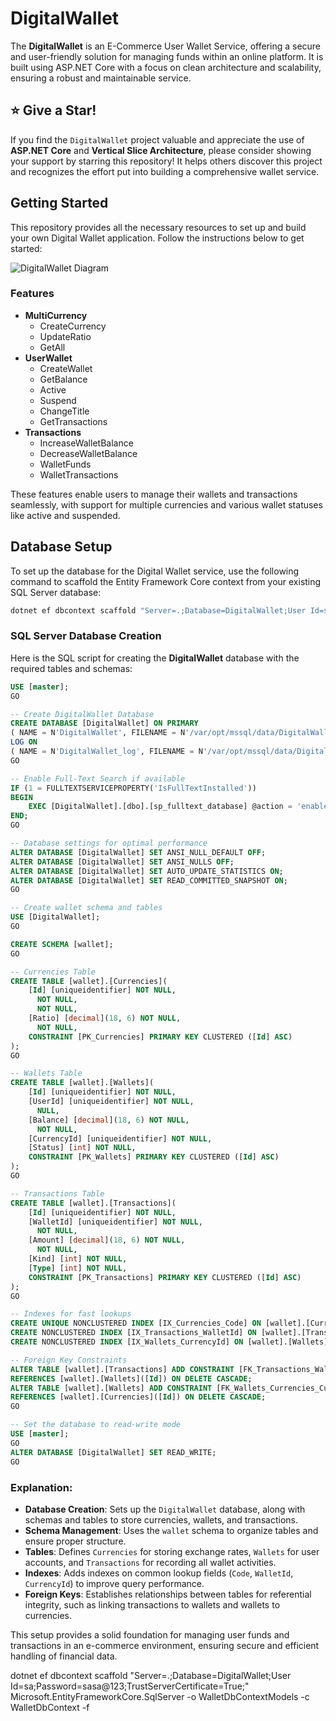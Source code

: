 # DigitalWallet
The **DigitalWallet** is an E-Commerce User Wallet Service, offering a secure and user-friendly solution for managing funds within an online platform. It is built using ASP.NET Core with a focus on clean architecture and scalability, ensuring a robust and maintainable service.

## ⭐ Give a Star!
If you find the `DigitalWallet` project valuable and appreciate the use of **ASP.NET Core** and **Vertical Slice Architecture**, please consider showing your support by starring this repository! It helps others discover this project and recognizes the effort put into building a comprehensive wallet service.

## Getting Started

This repository provides all the necessary resources to set up and build your own Digital Wallet application. Follow the instructions below to get started:

![DigitalWallet Diagram](https://github.com/thisisnabi/DigitalWallet/assets/3371886/6cc50499-5130-4ec6-b976-8424a4ca5e04)

### Features
- **MultiCurrency**
  - CreateCurrency
  - UpdateRatio
  - GetAll
- **UserWallet**
  - CreateWallet
  - GetBalance
  - Active
  - Suspend
  - ChangeTitle
  - GetTransactions
- **Transactions**
  - IncreaseWalletBalance
  - DecreaseWalletBalance
  - WalletFunds
  - WalletTransactions

These features enable users to manage their wallets and transactions seamlessly, with support for multiple currencies and various wallet statuses like active and suspended.

## Database Setup

To set up the database for the Digital Wallet service, use the following command to scaffold the Entity Framework Core context from your existing SQL Server database:

```bash
dotnet ef dbcontext scaffold "Server=.;Database=DigitalWallet;User Id=sa;Password=sasa@123;TrustServerCertificate=True;" Microsoft.EntityFrameworkCore.SqlServer -o WalletDbContextModels -c WalletDbContext -f
```

### SQL Server Database Creation
Here is the SQL script for creating the **DigitalWallet** database with the required tables and schemas:

```sql
USE [master];
GO

-- Create DigitalWallet Database
CREATE DATABASE [DigitalWallet] ON PRIMARY 
( NAME = N'DigitalWallet', FILENAME = N'/var/opt/mssql/data/DigitalWallet.mdf', SIZE = 8192KB, MAXSIZE = UNLIMITED, FILEGROWTH = 65536KB )
LOG ON 
( NAME = N'DigitalWallet_log', FILENAME = N'/var/opt/mssql/data/DigitalWallet_log.ldf', SIZE = 8192KB, MAXSIZE = 2048GB, FILEGROWTH = 65536KB );
GO

-- Enable Full-Text Search if available
IF (1 = FULLTEXTSERVICEPROPERTY('IsFullTextInstalled'))
BEGIN
    EXEC [DigitalWallet].[dbo].[sp_fulltext_database] @action = 'enable';
END;
GO

-- Database settings for optimal performance
ALTER DATABASE [DigitalWallet] SET ANSI_NULL_DEFAULT OFF;
ALTER DATABASE [DigitalWallet] SET ANSI_NULLS OFF;
ALTER DATABASE [DigitalWallet] SET AUTO_UPDATE_STATISTICS ON;
ALTER DATABASE [DigitalWallet] SET READ_COMMITTED_SNAPSHOT ON;
GO

-- Create wallet schema and tables
USE [DigitalWallet];
GO

CREATE SCHEMA [wallet];
GO

-- Currencies Table
CREATE TABLE [wallet].[Currencies](
    [Id] [uniqueidentifier] NOT NULL,
      NOT NULL,
      NOT NULL,
    [Ratio] [decimal](18, 6) NOT NULL,
      NOT NULL,
    CONSTRAINT [PK_Currencies] PRIMARY KEY CLUSTERED ([Id] ASC)
);
GO

-- Wallets Table
CREATE TABLE [wallet].[Wallets](
    [Id] [uniqueidentifier] NOT NULL,
    [UserId] [uniqueidentifier] NOT NULL,
      NULL,
    [Balance] [decimal](18, 6) NOT NULL,
      NOT NULL,
    [CurrencyId] [uniqueidentifier] NOT NULL,
    [Status] [int] NOT NULL,
    CONSTRAINT [PK_Wallets] PRIMARY KEY CLUSTERED ([Id] ASC)
);
GO

-- Transactions Table
CREATE TABLE [wallet].[Transactions](
    [Id] [uniqueidentifier] NOT NULL,
    [WalletId] [uniqueidentifier] NOT NULL,
      NOT NULL,
    [Amount] [decimal](18, 6) NOT NULL,
      NOT NULL,
    [Kind] [int] NOT NULL,
    [Type] [int] NOT NULL,
    CONSTRAINT [PK_Transactions] PRIMARY KEY CLUSTERED ([Id] ASC)
);
GO

-- Indexes for fast lookups
CREATE UNIQUE NONCLUSTERED INDEX [IX_Currencies_Code] ON [wallet].[Currencies]([Code] ASC);
CREATE NONCLUSTERED INDEX [IX_Transactions_WalletId] ON [wallet].[Transactions]([WalletId] ASC);
CREATE NONCLUSTERED INDEX [IX_Wallets_CurrencyId] ON [wallet].[Wallets]([CurrencyId] ASC);

-- Foreign Key Constraints
ALTER TABLE [wallet].[Transactions] ADD CONSTRAINT [FK_Transactions_Wallets_WalletId] FOREIGN KEY([WalletId])
REFERENCES [wallet].[Wallets]([Id]) ON DELETE CASCADE;
ALTER TABLE [wallet].[Wallets] ADD CONSTRAINT [FK_Wallets_Currencies_CurrencyId] FOREIGN KEY([CurrencyId])
REFERENCES [wallet].[Currencies]([Id]) ON DELETE CASCADE;
GO

-- Set the database to read-write mode
USE [master];
GO
ALTER DATABASE [DigitalWallet] SET READ_WRITE;
GO
```

### Explanation:
- **Database Creation**: Sets up the `DigitalWallet` database, along with schemas and tables to store currencies, wallets, and transactions.
- **Schema Management**: Uses the `wallet` schema to organize tables and ensure proper structure.
- **Tables**: Defines `Currencies` for storing exchange rates, `Wallets` for user accounts, and `Transactions` for recording all wallet activities.
- **Indexes**: Adds indexes on common lookup fields (`Code`, `WalletId`, `CurrencyId`) to improve query performance.
- **Foreign Keys**: Establishes relationships between tables for referential integrity, such as linking transactions to wallets and wallets to currencies.

This setup provides a solid foundation for managing user funds and transactions in an e-commerce environment, ensuring secure and efficient handling of financial data.


dotnet ef dbcontext scaffold "Server=.;Database=DigitalWallet;User Id=sa;Password=sasa@123;TrustServerCertificate=True;" Microsoft.EntityFrameworkCore.SqlServer -o WalletDbContextModels -c WalletDbContext -f

